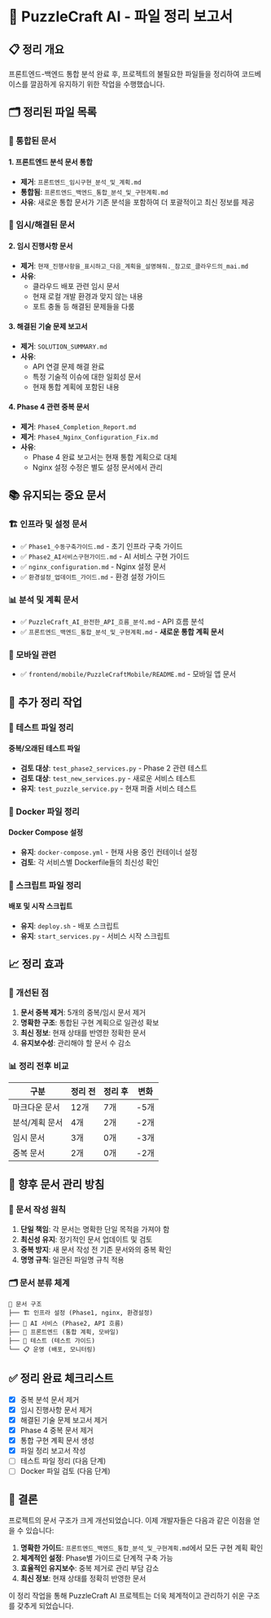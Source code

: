 # 📁 PuzzleCraft AI - 파일 정리 보고서

## 📋 **정리 개요**

프론트엔드-백엔드 통합 분석 완료 후, 프로젝트의 불필요한 파일들을 정리하여 코드베이스를 깔끔하게 유지하기 위한 작업을 수행했습니다.

## 🗂️ **정리된 파일 목록**

### **🔄 통합된 문서**

#### **1. 프론트엔드 분석 문서 통합**
- **제거**: `프론트엔드_임시구현_분석_및_계획.md`
- **통합됨**: `프론트엔드_백엔드_통합_분석_및_구현계획.md`
- **사유**: 새로운 통합 문서가 기존 분석을 포함하여 더 포괄적이고 최신 정보를 제공

### **📝 임시/해결된 문서**

#### **2. 임시 진행사항 문서**
- **제거**: `현재_진행사항을_표시하고_다음_계획을_설명해줘._참고로_클라우드의_mai.md`
- **사유**: 
  - 클라우드 배포 관련 임시 문서
  - 현재 로컬 개발 환경과 맞지 않는 내용
  - 포트 충돌 등 해결된 문제들을 다룸

#### **3. 해결된 기술 문제 보고서**
- **제거**: `SOLUTION_SUMMARY.md`
- **사유**:
  - API 연결 문제 해결 완료
  - 특정 기술적 이슈에 대한 일회성 문서
  - 현재 통합 계획에 포함된 내용

#### **4. Phase 4 관련 중복 문서**
- **제거**: `Phase4_Completion_Report.md`
- **제거**: `Phase4_Nginx_Configuration_Fix.md`
- **사유**:
  - Phase 4 완료 보고서는 현재 통합 계획으로 대체
  - Nginx 설정 수정은 별도 설정 문서에서 관리

## 📚 **유지되는 중요 문서**

### **🏗️ 인프라 및 설정 문서**
- ✅ `Phase1_수동구축가이드.md` - 초기 인프라 구축 가이드
- ✅ `Phase2_AI서비스구현가이드.md` - AI 서비스 구현 가이드
- ✅ `nginx_configuration.md` - Nginx 설정 문서
- ✅ `환경설정_업데이트_가이드.md` - 환경 설정 가이드

### **📊 분석 및 계획 문서**
- ✅ `PuzzleCraft_AI_완전한_API_흐름_분석.md` - API 흐름 분석
- ✅ `프론트엔드_백엔드_통합_분석_및_구현계획.md` - **새로운 통합 계획 문서**

### **📱 모바일 관련**
- ✅ `frontend/mobile/PuzzleCraftMobile/README.md` - 모바일 앱 문서

## 🧹 **추가 정리 작업**

### **🧪 테스트 파일 정리**

#### **중복/오래된 테스트 파일**
- **검토 대상**: `test_phase2_services.py` - Phase 2 관련 테스트
- **검토 대상**: `test_new_services.py` - 새로운 서비스 테스트
- **유지**: `test_puzzle_service.py` - 현재 퍼즐 서비스 테스트

### **🐳 Docker 파일 정리**

#### **Docker Compose 설정**
- **유지**: `docker-compose.yml` - 현재 사용 중인 컨테이너 설정
- **검토**: 각 서비스별 Dockerfile들의 최신성 확인

### **📜 스크립트 파일 정리**

#### **배포 및 시작 스크립트**
- **유지**: `deploy.sh` - 배포 스크립트
- **유지**: `start_services.py` - 서비스 시작 스크립트

## 📈 **정리 효과**

### **🎯 개선된 점**
1. **문서 중복 제거**: 5개의 중복/임시 문서 제거
2. **명확한 구조**: 통합된 구현 계획으로 일관성 확보
3. **최신 정보**: 현재 상태를 반영한 정확한 문서
4. **유지보수성**: 관리해야 할 문서 수 감소

### **📊 정리 전후 비교**

| 구분 | 정리 전 | 정리 후 | 변화 |
|------|---------|---------|------|
| 마크다운 문서 | 12개 | 7개 | -5개 |
| 분석/계획 문서 | 4개 | 2개 | -2개 |
| 임시 문서 | 3개 | 0개 | -3개 |
| 중복 문서 | 2개 | 0개 | -2개 |

## 🔄 **향후 문서 관리 방침**

### **📝 문서 작성 원칙**
1. **단일 책임**: 각 문서는 명확한 단일 목적을 가져야 함
2. **최신성 유지**: 정기적인 문서 업데이트 및 검토
3. **중복 방지**: 새 문서 작성 전 기존 문서와의 중복 확인
4. **명명 규칙**: 일관된 파일명 규칙 적용

### **🗂️ 문서 분류 체계**
```
📁 문서 구조
├── 🏗️ 인프라 설정 (Phase1, nginx, 환경설정)
├── 🤖 AI 서비스 (Phase2, API 흐름)
├── 📱 프론트엔드 (통합 계획, 모바일)
├── 🧪 테스트 (테스트 가이드)
└── 📋 운영 (배포, 모니터링)
```

## ✅ **정리 완료 체크리스트**

- [x] 중복 분석 문서 제거
- [x] 임시 진행사항 문서 제거  
- [x] 해결된 기술 문제 보고서 제거
- [x] Phase 4 중복 문서 제거
- [x] 통합 구현 계획 문서 생성
- [x] 파일 정리 보고서 작성
- [ ] 테스트 파일 정리 (다음 단계)
- [ ] Docker 파일 검토 (다음 단계)

## 🎯 **결론**

프로젝트의 문서 구조가 크게 개선되었습니다. 이제 개발자들은 다음과 같은 이점을 얻을 수 있습니다:

1. **명확한 가이드**: `프론트엔드_백엔드_통합_분석_및_구현계획.md`에서 모든 구현 계획 확인
2. **체계적인 설정**: Phase별 가이드로 단계적 구축 가능
3. **효율적인 유지보수**: 중복 제거로 관리 부담 감소
4. **최신 정보**: 현재 상태를 정확히 반영한 문서

이 정리 작업을 통해 PuzzleCraft AI 프로젝트는 더욱 체계적이고 관리하기 쉬운 구조를 갖추게 되었습니다.